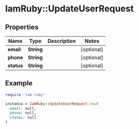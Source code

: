 # IamRuby::UpdateUserRequest

## Properties

| Name | Type | Description | Notes |
| ---- | ---- | ----------- | ----- |
| **email** | **String** |  | [optional] |
| **phone** | **String** |  | [optional] |
| **status** | **String** |  | [optional] |

## Example

```ruby
require 'iam-ruby'

instance = IamRuby::UpdateUserRequest.new(
  email: null,
  phone: null,
  status: null
)
```

